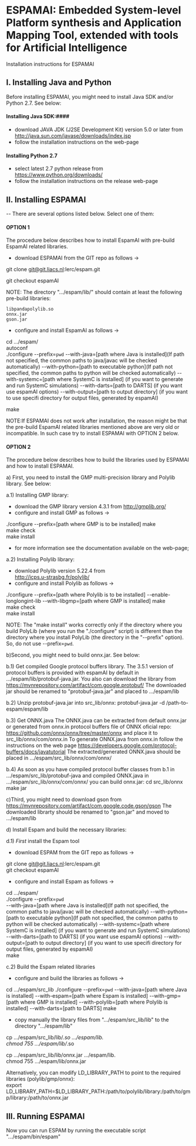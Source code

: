 ESPAMAI: Embedded System-level Platform synthesis and Application Mapping Tool, extended with tools for Artificial Intelligence
================================================================================================================================
Installation instructions for ESPAMAI

I. Installing Java and Python
--------------------------------------------------------------------------------------------------------------------------------- 

Before installing ESPAMAI, you might need to install Java SDK and/or Python 2.7. See below:

#### Installing Java SDK:####

- download JAVA JDK (J2SE Development Kit) version 5.0 or later from
http://java.sun.com/javase/downloads/index.jsp
- follow the installation instructions on the web-page

#### Installing Python 2.7

- select latest 2.7 python release from https://www.python.org/downloads/
- follow the installation instructions on the release web-page

II. Installing ESPAMAI 
---------------------------------------------------------------------------------------------------------------------------------
-- There are several options listed below. Select one of them:

#### OPTION 1  

The procedure below describes how to install EspamAI with 
pre-build EspamAI related libraries. 

- download ESPAMAI from the GIT repo as follows ->

git clone git@git.liacs.nl:lerc/espam.git

git checkout espamAI

NOTE: The directory ".../espam/lib/" should contain at least the following 
pre-build libraries:

	libpandapolylib.so  
	onnx.jar  
	gson.jar  

- configure and install EspamAI as follows ->

cd .../espam/  
autoconf  
./configure --prefix=`pwd`
            --with-java=[path where Java is installed](If path not specified, the common paths to java/javac will be checked automatically) 
            --with-python=[path to executable python](If path not specified, the common paths to python will be checked automatically) 
            --with-systemc=[path where SystemC is installed] (if you want to generate and run SystemC simulations)
            --with-darts=[path to DARTS] (if you want use espamAI options)
            --with-output=[path to output directory] (if you want to use specifi directory for output files, generated by espamAI)
	
make

NOTE:If ESPAMAI does not work after installation, 
the reason might be that the pre-build EspamAI related libraries mentioned above
are very old or incompatible. In such case try to install ESPAMAI with OPTION 2 below. 

#### OPTION 2

The procedure below describes how to build the libraries used by ESPAMAI
and how to install ESPAMAI.

a) First, you need to install the GMP multi-precision library and Polylib library. See below:

a.1) Installing GMP library:
- download the GMP library version 4.3.1 from http://gmplib.org/  
- configure and install GMP as follows ->  

./configure --prefix=[path where GMP is to be installed]
make  
make check  
make install  

- for more information see the documentation available on the
web-page;

a.2) Installing Polylib library:
- download Polylib version 5.22.4 from  
http://icps.u-strasbg.fr/polylib/  
- configure and install Polylib as follows ->

./configure --prefix=[path where Polylib is to be installed]
            --enable-longlongint-lib
            --with-libgmp=[path where GMP is installed]
make  
make check  
make install  

NOTE: The "make install" works correctly only if the directory where
you build PolyLib (where you run the "./configure" script) is
different than the directory where you install PolyLib (the directory
in the "--prefix" option). So, do not use --prefix=`pwd`.

b)Second, you might need to build onnx.jar. See below:

b.1) Get compiled Google protocol buffers library.
The 3.5.1 version of protocol buffers is provided with espamAI by default in .../espam/lib/protobuf-java.jar.
You also can download the library from https://mvnrepository.com/artifact/com.google.protobuf/
The downloaded jar should be renamed to "protobuf-java.jar" and placed to .../espam/lib

b.2) Unzip protobuf-java.jar into src_lib/onnx:
	protobuf-java.jar -d /path-to-espam/espam/lib
	
b.3) Get ONNX.java
The ONNX.java can be extracted from default onnx.jar or generated from onnx.in protocol buffers file of ONNX oficial repo: 
https://github.com/onnx/onnx/tree/master/onnx and place it to src_lib/onnx/com/onnx.in
To generate ONNX.java from onnx.in follow the instructions on the web page 
https://developers.google.com/protocol-buffers/docs/javatutorial
The extracted/generated ONNX.java should be placed in .../espam/src_lib/onnx/com/onnx/

b.4) As soon as you have compiled protocol buffer classes from b.1 in .../espam/src_lib/protobuf-java
and compiled ONNX.java in .../espam/src_lib/onnx/com/onnx/  you can build onnx.jar:
	cd src_lib/onnx
	make jar

c)Third, you might need to download gson from https://mvnrepository.com/artifact/com.google.code.gson/gson
The downloaded librarty should be renamed to "gson.jar" and moved to .../espam/lib

d) Install Espam and build the necessary libraries:

d.1) _First_ install the Espam tool

- download ESPAM from the GIT repo as follows ->

git clone git@git.liacs.nl:lerc/espam.git  
git checkout espamAI  

- configure and install Espam as follows ->

cd .../espam/  
./configure --prefix=`pwd`  
            --with-java=[path where Java is installed](If path not specified, the common paths to java/javac will be checked automatically) 
            --with-python=[path to executable python](If path not specified, the common paths to python will be checked automatically) 
            --with-systemc=[path where SystemC is installed] (if you want to generate and run SystemC simulations)
            --with-darts=[path to DARTS] (if you want use espamAI options)
            --with-output=[path to output directory] (if you want to use specifi directory for output files, generated by espamAI)	
make

c.2) Build the Espam related libraries

- configure and build the libraries as follows ->

cd .../espam/src_lib
./configure --prefix=`pwd`
            --with-java=[path where Java is installed]
            --with-espam=[path where Espam is installed]
            --with-gmp=[path where GMP is installed]
            --with-polylib=[path where Polylib is installed]
            --with-darts=[path to DARTS]
make

- copy manually the library files from ".../espam/src_lib/lib" to the directory ".../espam/lib"

cp .../espam/src_lib/lib/*.so  .../espam/lib.  
chmod 755 .../espam/lib/*.so  

cp .../espam/src_lib/lib/onnx.jar  .../espam/lib.  
chmod 755 .../espam/lib/onnx.jar  

Alternatively, you can modify LD_LIBRARY_PATH to point to the required libraries (polylib/gmp/onnx):  
export LD_LIBRARY_PATH=$LD_LIBRARY_PATH:/path/to/polylib/library:/path/to/gmp/library:/path/to/onnx.jar

III. Running ESPAMAI
---------------------------------------------------------------------------------------------------------------------------------
Now you can run ESPAM by running the executable script ".../espam/bin/espam"

